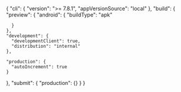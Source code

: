 { "cli": { "version": ">= 7.8.1", "appVersionSource": "local" }, "build": { "preview": { "android": { "buildType": "apk"

      }
    },
    "development": {
      "developmentClient": true,
      "distribution": "internal"
    },

    "production": {
      "autoIncrement": true
    }

}, "submit": { "production": {} } }

